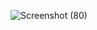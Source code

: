 ![Screenshot (80)](https://github.com/user-attachments/assets/c2aee9ba-bcf6-475a-aa1d-d1f60c2d7ad6)
<br></br>

